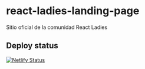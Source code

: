# react-ladies-landing-page

Sitio oficial de la comunidad React Ladies

## Deploy status

[![Netlify Status](https://api.netlify.com/api/v1/badges/c9f59991-8656-4c7e-a2f8-0498cca87e38/deploy-status)](https://app.netlify.com/sites/quizzical-leavitt-6245b6/deploys)
